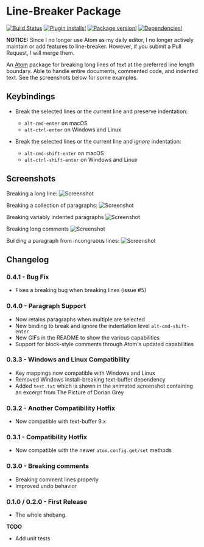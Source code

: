 # Line-Breaker Package

[![Build Status](https://travis-ci.org/EddyLuten/line-breaker.svg?branch=master)](https://travis-ci.org/EddyLuten/line-breaker)
[![Plugin installs!](https://img.shields.io/apm/dm/line-breaker.svg?style=flat-square)](https://atom.io/packages/line-breaker)
[![Package version!](https://img.shields.io/apm/v/line-breaker.svg?style=flat-square)](https://atom.io/packages/line-breaker)
[![Dependencies!](https://img.shields.io/david/EddyLuten/line-breaker.svg?style=flat-square)](https://david-dm.org/EddyLuten/line-breaker)

**NOTICE:** Since I no longer use Atom as my daily editor, I no longer actively maintain or add features to line-breaker. However, if you submit a Pull Request, I will merge them.

An [Atom](http://atom.io/) package for breaking long lines of text at the
preferred line length boundary. Able to handle entire documents, commented code,
and indented text. See the screenshots below for some examples.

## Keybindings

* Break the selected lines or the current line and preserve indentation:
  * `alt-cmd-enter` on macOS
  * `alt-ctrl-enter` on Windows and Linux

* Break the selected lines or the current line and *ignore* indentation:
  * `alt-cmd-shift-enter` on macOS
  * `alt-ctrl-shift-enter` on Windows and Linux

## Screenshots

Breaking a long line:
![Screenshot](http://i.imgur.com/DiaHlHK.gif)

Breaking a collection of paragraphs:
![Screenshot](http://i.imgur.com/w3MqM9X.gif)

Breaking variably indented paragraphs
![Screenshot](http://i.imgur.com/dw0SlcE.gif)

Breaking long comments
![Screenshot](http://i.imgur.com/ohtLPdv.gif)

Building a paragraph from incongruous lines:
![Screenshot](http://i.imgur.com/TGr86lx.gif)

## Changelog

### 0.4.1 - Bug Fix
* Fixes a breaking bug when breaking lines (issue #5)

### 0.4.0 - Paragraph Support
* Now retains paragraphs when multiple are selected
* New binding to break and ignore the indentation level `alt-cmd-shift-enter`
* New GIFs in the README to show the various capabilities
* Support for block-style comments through Atom's updated capabilities

### 0.3.3 - Windows and Linux Compatibility
* Key mappings now compatible with Windows and Linux
* Removed Windows install-breaking text-buffer dependency
* Added `test.txt` which is shown in the animated screenshot containing an
  excerpt from The Picture of Dorian Grey

### 0.3.2 - Another Compatibility Hotfix
* Now compatible with text-buffer 9.x

### 0.3.1 - Compatibility Hotfix
* Now compatible with the newer `atom.config.get/set` methods

### 0.3.0 - Breaking comments
* Breaking comment lines properly
* Improved undo behavior

### 0.1.0 / 0.2.0 - First Release
* The whole shebang.

**TODO**
* Add unit tests
